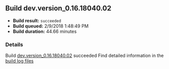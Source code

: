 ## Build dev.version_0.16.18040.02
- **Build result:** `succeeded`
- **Build queued:** 2/9/2018 1:48:49 PM
- **Build duration:** 44.66 minutes
### Details
Build [dev.version_0.16.18040.02](https://winappstudio.visualstudio.com/web/build.aspx?pcguid=a4ef43be-68ce-4195-a619-079b4d9834c2&builduri=vstfs%3a%2f%2f%2fBuild%2fBuild%2f24942) succeeded
Find detailed information in the [build log files](https://uwpctdiags.blob.core.windows.net/buildlogs/dev.version_0.16.18040.02_logs.zip)
